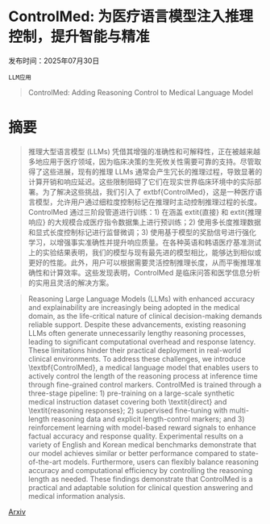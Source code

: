 # ControlMed: 为医疗语言模型注入推理控制，提升智能与精准

发布时间：2025年07月30日

`LLM应用`

> ControlMed: Adding Reasoning Control to Medical Language Model

# 摘要

> 推理大型语言模型 (LLMs) 凭借其增强的准确性和可解释性，正在被越来越多地应用于医疗领域，因为临床决策的生死攸关性需要可靠的支持。尽管取得了这些进展，现有的推理 LLMs 通常会产生冗长的推理过程，导致显著的计算开销和响应延迟。这些限制阻碍了它们在现实世界临床环境中的实际部署。为了解决这些挑战，我们引入了 	extbf{ControlMed}，这是一种医疗语言模型，允许用户通过细粒度控制标记在推理时主动控制推理过程的长度。ControlMed 通过三阶段管道进行训练：1) 在涵盖 	extit{直接} 和 	extit{推理响应} 的大规模合成医疗指令数据集上进行预训练；2) 使用多长度推理数据和显式长度控制标记进行监督微调；3) 使用基于模型的奖励信号进行强化学习，以增强事实准确性并提升响应质量。在各种英语和韩语医疗基准测试上的实验结果表明，我们的模型与现有最先进的模型相比，能够达到相似或更好的性能。此外，用户可以根据需要灵活控制推理长度，从而平衡推理准确性和计算效率。这些发现表明，ControlMed 是临床问答和医学信息分析的实用且灵活的解决方案。

> Reasoning Large Language Models (LLMs) with enhanced accuracy and explainability are increasingly being adopted in the medical domain, as the life-critical nature of clinical decision-making demands reliable support. Despite these advancements, existing reasoning LLMs often generate unnecessarily lengthy reasoning processes, leading to significant computational overhead and response latency. These limitations hinder their practical deployment in real-world clinical environments. To address these challenges, we introduce \textbf{ControlMed}, a medical language model that enables users to actively control the length of the reasoning process at inference time through fine-grained control markers. ControlMed is trained through a three-stage pipeline: 1) pre-training on a large-scale synthetic medical instruction dataset covering both \textit{direct} and \textit{reasoning responses}; 2) supervised fine-tuning with multi-length reasoning data and explicit length-control markers; and 3) reinforcement learning with model-based reward signals to enhance factual accuracy and response quality. Experimental results on a variety of English and Korean medical benchmarks demonstrate that our model achieves similar or better performance compared to state-of-the-art models. Furthermore, users can flexibly balance reasoning accuracy and computational efficiency by controlling the reasoning length as needed. These findings demonstrate that ControlMed is a practical and adaptable solution for clinical question answering and medical information analysis.

[Arxiv](https://arxiv.org/abs/2507.22545)